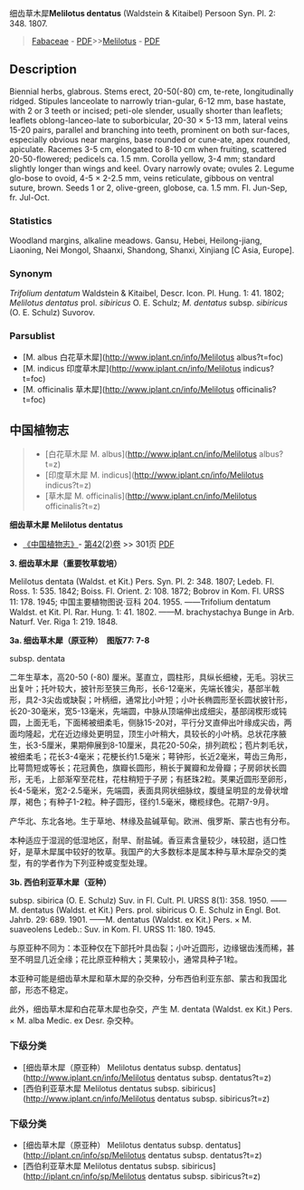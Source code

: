 细齿草木犀**Melilotus dentatus** (Waldstein & Kitaibel) Persoon Syn. Pl. 2: 348. 1807.

> [Fabaceae](http://www.iplant.cn/info/Fabaceae?t=foc) - [PDF](http://www.iplant.cn/foc/pdf/Fabaceae.pdf)>>[Melilotus](http://www.iplant.cn/info/Melilotus?t=foc) - [PDF](http://www.iplant.cn/foc/pdf/Melilotus.pdf)

## Description

Biennial herbs, glabrous. Stems erect, 20-50(-80) cm, te-rete, longitudinally ridged. Stipules lanceolate to narrowly trian-gular, 6-12 mm, base hastate, with 2 or 3 teeth or incised; peti-ole slender, usually shorter than leaflets; leaflets oblong-lanceo-late to suborbicular, 20-30 × 5-13 mm, lateral veins 15-20 pairs, parallel and branching into teeth, prominent on both sur-faces, especially obvious near margins, base rounded or cune-ate, apex rounded, apiculate. Racemes 3-5 cm, elongated to 8-10 cm when fruiting, scattered 20-50-flowered; pedicels ca. 1.5 mm. Corolla yellow, 3-4 mm; standard slightly longer than wings and keel. Ovary narrowly ovate; ovules 2. Legume glo-bose to ovoid, 4-5 × 2-2.5 mm, veins reticulate, gibbous on ventral suture, brown. Seeds 1 or 2, olive-green, globose, ca. 1.5 mm. Fl. Jun-Sep, fr. Jul-Oct.

### Statistics
Woodland margins, alkaline meadows. Gansu, Hebei, Heilong-jiang, Liaoning, Nei Mongol, Shaanxi, Shandong, Shanxi, Xinjiang [C Asia, Europe].

### Synonym
*Trifolium dentatum* Waldstein & Kitaibel, Descr. Icon. Pl. Hung. 1: 41. 1802; *Melilotus dentatus* prol. *sibiricus* O. E. Schulz; *M. dentatus* subsp. *sibiricus* (O. E. Schulz) Suvorov.

### Parsublist

* [M.  albus  白花草木犀](http://www.iplant.cn/info/Melilotus albus?t=foc)
* [M.  indicus  印度草木犀](http://www.iplant.cn/info/Melilotus indicus?t=foc)
* [M.  officinalis  草木犀](http://www.iplant.cn/info/Melilotus officinalis?t=foc)

## 中国植物志

> * [白花草木犀  M.  albus](http://www.iplant.cn/info/Melilotus albus?t=z)
> * [印度草木犀  M.  indicus](http://www.iplant.cn/info/Melilotus indicus?t=z)
> * [草木犀  M.  officinalis](http://www.iplant.cn/info/Melilotus officinalis?t=z)

**细齿草木犀 Melilotus dentatus**

* [《中国植物志》](http://www.iplant.cn/frps)- [第42(2)卷](http://www.iplant.cn/frps/vol/42(2)) >> 301页 [PDF](http://www.iplant.cn/frps/pdf/42(2)/301.pdf)

**3. 细齿草木犀（重要牧草栽培）**

Melilotus dentata (Waldst. et Kit.) Pers. Syn. Pl. 2: 348. 1807; Ledeb. Fl. Ross. 1: 535. 1842; Boiss. Fl. Orient. 2: 108. 1872; Bobrov in Kom. Fl. URSS 11: 178. 1945; 中国主要植物图说·豆科 204. 1955. ——Trifolium dentatum Waldst. et Kit. Pl. Rar. Hung. 1: 41. 1802. ——M. brachystachya Bunge in Arb. Naturf. Ver. Riga 1: 219. 1848.

**3a. 细齿草木犀（原亚种）　图版77: 7-8**

subsp. dentata

二年生草本，高20-50 (-80) 厘米。茎直立，圆柱形，具纵长细棱，无毛。羽状三出复叶；托叶较大，披针形至狭三角形，长6-12毫米，先端长锥尖，基部半戟形，具2-3尖齿或缺裂；叶柄细，通常比小叶短；小叶长椭圆形至长圆状披针形，长20-30毫米，宽5-13毫米，先端圆，中脉从顶端伸出成细尖，基部阔楔形或钝圆，上面无毛，下面稀被细柔毛，侧脉15-20对，平行分叉直伸出叶缘成尖齿，两面均隆起，尤在近边缘处更明显，顶生小叶稍大，具较长的小叶柄。总状花序腋生，长3-5厘米，果期伸展到8-10厘米，具花20-50朵，排列疏松；苞片刺毛状，被细柔毛；花长3-4毫米；花梗长约1.5毫米；萼钟形，长近2毫米，萼齿三角形，比萼筒短或等长；花冠黄色，旗瓣长圆形，稍长于翼瓣和龙骨瓣；子房卵状长圆形，无毛，上部渐窄至花柱，花柱稍短于子房；有胚珠2粒。荚果近圆形至卵形，长4-5毫米，宽2-2.5毫米，先端圆，表面具网状细脉纹，腹缝呈明显的龙骨状增厚，褐色；有种子1-2粒。种子圆形，径约1.5毫米，橄榄绿色。花期7-9月。

产华北、东北各地。生于草地、林缘及盐碱草甸。欧洲、俄罗斯、蒙古也有分布。

本种适应于湿润的低湿地区，耐旱、耐盐碱。香豆素含量较少，味较甜，适口性好，是草木犀属中较好的牧草。我国产的大多数标本是属本种与草木犀杂交的类型，有的学者作为下列亚种或变型处理。

**3b. 西伯利亚草木犀（亚种）**

subsp. sibirica (O. E. Schulz) Suv. in Fl. Cult. Pl. URSS 8(1): 358. 1950. ——M. dentatus (Waldst. et Kit.) Pers. prol. sibiricus O. E. Schulz in Engl. Bot. Jahrb. 29: 689. 1901. ——M. dentatus (Waldst. ex Kit.) Pers. × M. suaveolens Ledeb.: Suv. in Kom. Fl. URSS 11: 180. 1945.

与原亚种不同为：本亚种仅在下部托叶具齿裂；小叶近圆形，边缘锯齿浅而稀，甚至不明显几近全缘；花比原亚种稍大；荚果较小，通常具种子1粒。

本亚种可能是细齿草木犀和草木犀的杂交种，分布西伯利亚东部、蒙古和我国北部，形态不稳定。

此外，细齿草木犀和白花草木犀也杂交，产生 M. dentata (Waldst. ex Kit.) Pers. × M. alba Medic. ex Desr. 杂交种。

### 下级分类
* [细齿草木犀（原亚种）  Melilotus dentatus subsp. dentatus](http://www.iplant.cn/info/Melilotus dentatus subsp. dentatus?t=z)
* [西伯利亚草木犀  Melilotus dentatus subsp. sibiricus](http://www.iplant.cn/info/Melilotus dentatus subsp. sibiricus?t=z)

### 下级分类
* [细齿草木犀（原亚种）  Melilotus dentatus subsp. dentatus](http://iplant.cn/info/sp/Melilotus dentatus subsp. dentatus?t=z)
* [西伯利亚草木犀  Melilotus dentatus subsp. sibiricus](http://iplant.cn/info/sp/Melilotus dentatus subsp. sibiricus?t=z)
